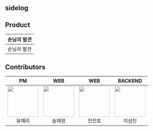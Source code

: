 ## sidelog

## Product
| 손님의 발견 | 
|:----------:|
 <img src="https://github.com/user-attachments/assets/463fabc8-1a19-47d8-80b5-59d50d424468" alt="" style="fixed"> <br/><div align="center">손님의 발견</div> |

## Contributors

| PM | WEB | WEB | BACKEND |
|:----------:|:----------:|:----------:|:----------:|
| [<img src="https://avatars.githubusercontent.com/u/100466546?v=4" alt="" style="width:100px;100px;">](https://github.com/yooyeri) <br/><div align="center">유예리</div> | [<img src="https://avatars.githubusercontent.com/u/77428876?v=4" alt="" style="width:100px;100px;">](https://github.com/chaeyoung103) <br/><div align="center">송채영</div> | [<img src="https://avatars.githubusercontent.com/u/26860466?v=4" alt="" style="width:100px;100px;">](https://github.com/Jinho1011) <br/><div align="center">전진호</div> | [<img src="https://avatars.githubusercontent.com/u/112961016?v=4" alt="" style="width:100px;100px;">](https://github.com/twocastlejean) <br/><div align="center">이성진</div> | 
